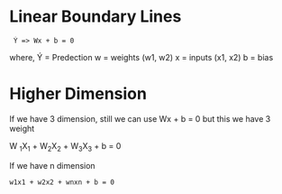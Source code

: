 # Linear Boundary Lines
```
 Ý => Wx + b = 0
```
where, 
    Ý = Predection
    w = weights (w1, w2)
    x = inputs (x1, x2)
    b = bias

# Higher Dimension
If we have 3 dimension, still we can use
Wx + b = 0
but this we have 3 weight

W <sub>1</sub>X<sub>1</sub> + W<sub>2</sub>X<sub>2</sub> + W<sub>3</sub>X<sub>3</sub> + b = 0

If we have n dimension
```
w1x1 + w2x2 + wnxn + b = 0 
```